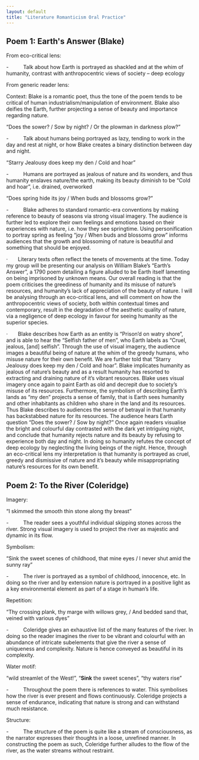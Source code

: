 ```yaml
---
layout: default
title: "Literature Romanticism Oral Practice"
---
```


## Poem 1: Earth's Answer (Blake)

From eco-critical lens:

-          Talk about how Earth is portrayed as shackled and at the whim of humanity, contrast with anthropocentric views of society – deep ecology

From generic reader lens:

Context: Blake is a romantic poet, thus the tone of the poem tends to be critical of human industrialism/manipulation of environment. Blake also deifies the Earth, further projecting a sense of beauty and importance regarding nature.

“Does the sower? / Sow by night? / Or the plowman in darkness plow?”

-          Talk about humans being portrayed as lazy, tending to work in the day and rest at night, or how Blake creates a binary distinction between day and night.

“Starry Jealousy does keep my den / Cold and hoar”

-          Humans are portrayed as jealous of nature and its wonders, and thus humanity enslaves nature/the earth, making its beauty diminish to be “Cold and hoar”, i.e. drained, overworked

“Does spring hide its joy / When buds and blossoms grow?”

-          Blake adheres to standard romantic-era conventions by making reference to beauty of seasons via strong visual imagery. The audience is further led to explore their own feelings and emotions based on their experiences with nature, i.e. how they see springtime. Using personification to portray spring as feeling “joy / When buds and blossoms grow” informs audiences that the growth and blossoming of nature is beautiful and something that should be enjoyed.

·       Literary texts often reflect the tenets of movements at the time. Today my group will be presenting our analysis on William Blake’s “Earth’s Answer”, a 1790 poem detailing a figure alluded to be Earth itself lamenting on being imprisoned by unknown means. Our overall reading is that the poem criticises the greediness of humanity and its misuse of nature’s resources, and humanity’s lack of appreciation of the beauty of nature. I will be analysing through an eco-critical lens, and will comment on how the anthropocentric views of society, both within contextual times and contemporary, result in the degradation of the aesthetic quality of nature, via a negligence of deep ecology in favour for seeing humanity as the superior species.

·       Blake describes how Earth as an entity is “Prison’d on watry shore”, and is able to hear the “Selfish father of men”, who Earth labels as “Cruel, jealous, \[and] selfish”. Through the use of visual imagery, the audience images a beautiful being of nature at the whim of the greedy humans, who misuse nature for their own benefit. We are further told that “Starry Jealousy does keep my den / Cold and hoar”. Blake implicates humanity as jealous of nature’s beauty and as a result humanity has resorted to extracting and draining nature of it’s vibrant resources. Blake uses visual imagery once again to paint Earth as old and decrepit due to society’s misuse of its resources. Furthermore, the symbolism of describing Earth’s lands as “my den” projects a sense of family, that is Earth sees humanity and other inhabitants as children who share in the land and its resources. Thus Blake describes to audiences the sense of betrayal in that humanity has backstabbed nature for its resources. The audience hears Earth question “Does the sower? / Sow by night?” Once again readers visualise the bright and colourful day contrasted with the dark yet intriguing night, and conclude that humanity rejects nature and its beauty by refusing to experience both day and night. In doing so humanity refutes the concept of deep ecology by neglecting the living beings of the night. Hence, through an eco-critical lens my interpretation is that humanity is portrayed as cruel, greedy and dismissive of nature and it’s beauty while misappropriating nature’s resources for its own benefit.

## Poem 2: To the River (Coleridge)

Imagery:

“I skimmed the smooth thin stone along thy breast”

-          The reader sees a youthful individual skipping stones across the river. Strong visual imagery is used to project the river as majestic and dynamic in its flow.

Symbolism:

“Sink the sweet scenes of childhood, that mine eyes / I never shut amid the sunny ray”

-          The river is portrayed as a symbol of childhood, innocence, etc. In doing so the river and by extension nature is portrayed in a positive light as a key environmental element as part of a stage in human’s life.

Repetition:

“Thy crossing plank, thy marge with willows grey, / And bedded sand that, veined with various dyes”

-          Coleridge gives an exhaustive list of the many features of the river. In doing so the reader imagines the river to be vibrant and colourful with an abundance of intricate subelements that give the river a sense of uniqueness and complexity. Nature is hence conveyed as beautiful in its complexity.

Water motif:

“wild streamlet of the West!”, “**Sink** the sweet scenes”, “thy waters rise”

-          Throughout the poem there is references to water. This symbolises how the river is ever present and flows continuously. Coleridge projects a sense of endurance, indicating that nature is strong and can withstand much resistance.

Structure:

-          The structure of the poem is quite like a stream of consciousness, as the narrator expresses their thoughts in a loose, unrefined manner. In constructing the poem as such, Coleridge further alludes to the flow of the river, as the water streams without restraint.